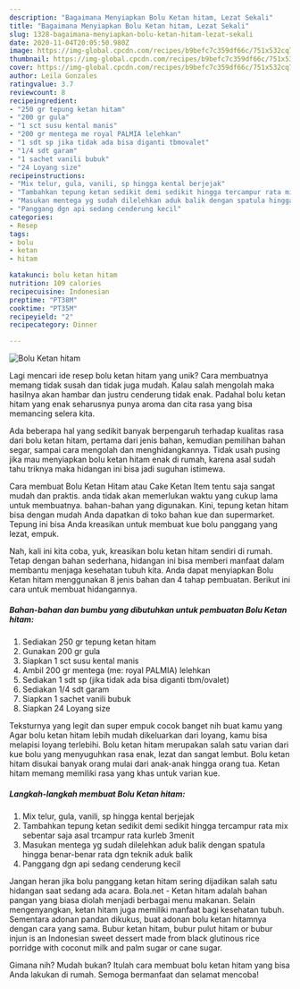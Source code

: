 ```yaml
---
description: "Bagaimana Menyiapkan Bolu Ketan hitam, Lezat Sekali"
title: "Bagaimana Menyiapkan Bolu Ketan hitam, Lezat Sekali"
slug: 1328-bagaimana-menyiapkan-bolu-ketan-hitam-lezat-sekali
date: 2020-11-04T20:05:50.980Z
image: https://img-global.cpcdn.com/recipes/b9befc7c359df66c/751x532cq70/bolu-ketan-hitam-foto-resep-utama.jpg
thumbnail: https://img-global.cpcdn.com/recipes/b9befc7c359df66c/751x532cq70/bolu-ketan-hitam-foto-resep-utama.jpg
cover: https://img-global.cpcdn.com/recipes/b9befc7c359df66c/751x532cq70/bolu-ketan-hitam-foto-resep-utama.jpg
author: Leila Gonzales
ratingvalue: 3.7
reviewcount: 8
recipeingredient:
- "250 gr tepung ketan hitam"
- "200 gr gula"
- "1 sct susu kental manis"
- "200 gr mentega me royal PALMIA lelehkan"
- "1 sdt sp jika tidak ada bisa diganti tbmovalet"
- "1/4 sdt garam"
- "1 sachet vanili bubuk"
- "24 Loyang size"
recipeinstructions:
- "Mix telur, gula, vanili, sp hingga kental berjejak"
- "Tambahkan tepung ketan sedikit demi sedikit hingga tercampur rata mix sebentar saja asal trcampur rata kurleb 3menit"
- "Masukan mentega yg sudah dilelehkan aduk balik dengan spatula hingga benar-benar rata dgn teknik aduk balik"
- "Panggang dgn api sedang cenderung kecil"
categories:
- Resep
tags:
- bolu
- ketan
- hitam

katakunci: bolu ketan hitam 
nutrition: 109 calories
recipecuisine: Indonesian
preptime: "PT38M"
cooktime: "PT35M"
recipeyield: "2"
recipecategory: Dinner

---
```



![Bolu Ketan hitam](https://img-global.cpcdn.com/recipes/b9befc7c359df66c/751x532cq70/bolu-ketan-hitam-foto-resep-utama.jpg)

Lagi mencari ide resep bolu ketan hitam yang unik? Cara membuatnya memang tidak susah dan tidak juga mudah. Kalau salah mengolah maka hasilnya akan hambar dan justru cenderung tidak enak. Padahal bolu ketan hitam yang enak seharusnya punya aroma dan cita rasa yang bisa memancing selera kita.

Ada beberapa hal yang sedikit banyak berpengaruh terhadap kualitas rasa dari bolu ketan hitam, pertama dari jenis bahan, kemudian pemilihan bahan segar, sampai cara mengolah dan menghidangkannya. Tidak usah pusing jika mau menyiapkan bolu ketan hitam enak di rumah, karena asal sudah tahu triknya maka hidangan ini bisa jadi suguhan istimewa.

Cara membuat Bolu Ketan Hitam atau Cake Ketan Item tentu saja sangat mudah dan praktis. anda tidak akan memerlukan waktu yang cukup lama untuk membuatnya. bahan-bahan yang digunakan. Kini, tepung ketan hitam bisa dengan mudah Anda dapatkan di toko bahan kue dan supermarket. Tepung ini bisa Anda kreasikan untuk membuat kue bolu panggang yang lezat, empuk.


Nah, kali ini kita coba, yuk, kreasikan bolu ketan hitam sendiri di rumah. Tetap dengan bahan sederhana, hidangan ini bisa memberi manfaat dalam membantu menjaga kesehatan tubuh kita. Anda dapat menyiapkan Bolu Ketan hitam menggunakan 8 jenis bahan dan 4 tahap pembuatan. Berikut ini cara untuk membuat hidangannya.

<!--inarticleads1-->

##### Bahan-bahan dan bumbu yang dibutuhkan untuk pembuatan Bolu Ketan hitam:

1. Sediakan 250 gr tepung ketan hitam
1. Gunakan 200 gr gula
1. Siapkan 1 sct susu kental manis
1. Ambil 200 gr mentega (me: royal PALMIA) lelehkan
1. Sediakan 1 sdt sp (jika tidak ada bisa diganti tbm/ovalet)
1. Sediakan 1/4 sdt garam
1. Siapkan 1 sachet vanili bubuk
1. Siapkan 24 Loyang size


Teksturnya yang legit dan super empuk cocok banget nih buat kamu yang Agar bolu ketan hitam lebih mudah dikeluarkan dari loyang, kamu bisa melapisi loyang terlebihi. Bolu ketan hitam merupakan salah satu varian dari kue bolu yang menyuguhkan rasa enak, lezat dan sangat lembut. Bolu ketan hitam disukai banyak orang mulai dari anak-anak hingga orang tua. Ketan hitam memang memiliki rasa yang khas untuk varian kue. 

<!--inarticleads2-->

##### Langkah-langkah membuat Bolu Ketan hitam:

1. Mix telur, gula, vanili, sp hingga kental berjejak
1. Tambahkan tepung ketan sedikit demi sedikit hingga tercampur rata mix sebentar saja asal trcampur rata kurleb 3menit
1. Masukan mentega yg sudah dilelehkan aduk balik dengan spatula hingga benar-benar rata dgn teknik aduk balik
1. Panggang dgn api sedang cenderung kecil


Jangan heran jika bolu panggang ketan hitam sering dijadikan salah satu hidangan saat sedang ada acara. Bola.net - Ketan hitam adalah bahan pangan yang biasa diolah menjadi berbagai menu makanan. Selain mengenyangkan, ketan hitam juga memiliki manfaat bagi kesehatan tubuh. Sementara adonan pandan dikukus, buat adonan bolu ketan hitamnya dengan cara yang sama. Bubur ketan hitam, bubur pulut hitam or bubur injun is an Indonesian sweet dessert made from black glutinous rice porridge with coconut milk and palm sugar or cane sugar. 

Gimana nih? Mudah bukan? Itulah cara membuat bolu ketan hitam yang bisa Anda lakukan di rumah. Semoga bermanfaat dan selamat mencoba!
